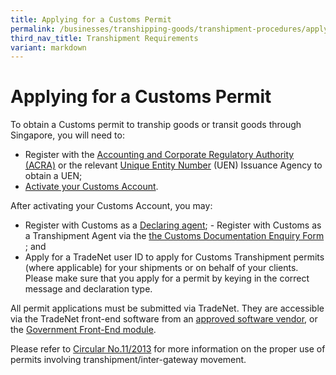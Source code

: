 ```yaml
---
title: Applying for a Customs Permit
permalink: /businesses/transhipping-goods/transhipment-procedures/applying-for-a-customs-permit/
third_nav_title: Transhipment Requirements
variant: markdown
---
```

# Applying for a Customs Permit
    
   To obtain a Customs permit to tranship goods or transit goods through Singapore, you will need to:
    
   -   Register with the [Accounting and Corporate Regulatory Authority (ACRA)](http://www.acra.gov.sg/) or the relevant [Unique Entity Number](http://www.uen.gov.sg/) (UEN) Issuance Agency to obtain a UEN;
   -   [Activate your Customs Account](https://www.tradenet.gov.sg/TN41EFORM/tds/sp/splogin.do?action=init_acct).
   
After activating your Customs Account, you may:
    
   -   Register with Customs as a [Declaring agent](/businesses/new-traders-and-registration-services/registration-services/apply-update-renew-terminate-declaring-agent-account-and-declarant);    -   Register with Customs as a Transhipment Agent via the [the Customs Documentation Enquiry Form]( https://go.gov.sg/customs-doc) ; and
   -   Apply for a TradeNet user ID to apply for Customs Transhipment permits (where applicable) for your shipments or on behalf of your clients. Please make sure that you apply for a permit by keying in the correct message and declaration type.
    
All permit applications must be submitted via TradeNet. They are accessible via the TradeNet front-end software from an [approved software vendor](/businesses/national-single-window/overview/tradenet-solution-providers), or the [Government Front-End module](https://www.tradenet.gov.sg/tradenet/login.portal).
    
Please refer to  [Circular No.11/2013](/news-and-media/circulars/2013-10-01-Circular112013.pdf) for more information on the proper use of permits involving transhipment/inter-gateway movement.
